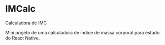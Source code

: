 # IMCalc
Calculadora de IMC

Mini projeto de uma calculadora de índice de massa corporal para estudo do React Native.
